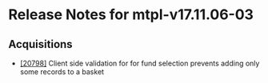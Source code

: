 
# Release Notes for mtpl-v17.11.06-03

## Acquisitions

- [[20798]](http://bugs.koha-community.org/bugzilla3/show_bug.cgi?id=20798) Client side validation for for fund selection prevents adding only some records to a basket


